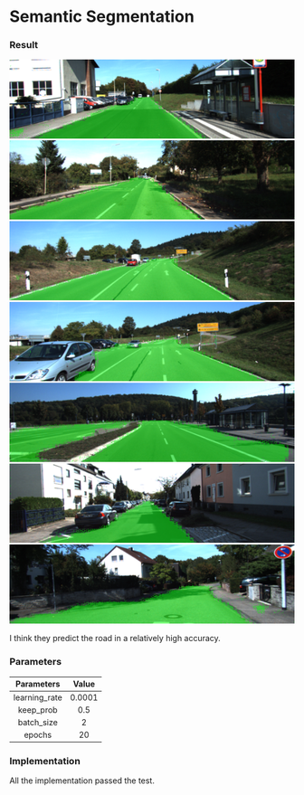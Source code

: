 # Semantic Segmentation
### Result
![](https://github.com/rainbamboooo/semantic_segmentation/raw/master/runs/1512836061.2199194/um_000013.png)
![](https://github.com/rainbamboooo/semantic_segmentation/raw/master/runs/1512836061.2199194/um_000054.png)
![](https://github.com/rainbamboooo/semantic_segmentation/raw/master/runs/1512836061.2199194/umm_000034.png)
![](https://github.com/rainbamboooo/semantic_segmentation/raw/master/runs/1512836061.2199194/umm_000035.png)
![](https://github.com/rainbamboooo/semantic_segmentation/raw/master/runs/1512836061.2199194/umm_000084.png)
![](https://github.com/rainbamboooo/semantic_segmentation/raw/master/runs/1512836061.2199194/uu_000022.png)
![](https://github.com/rainbamboooo/semantic_segmentation/raw/master/runs/1512836061.2199194/uu_000030.png)

I think they predict the road in a relatively high accuracy.

### Parameters
| Parameters    | Value    |
| :------------:| :-------:|
| learning_rate | 0.0001   |
| keep_prob     | 0.5      |
| batch_size    | 2        |
| epochs        | 20       |

### Implementation
All the implementation passed the test.